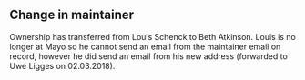 ## Change in maintainer

Ownership has transferred from Louis Schenck to Beth Atkinson.  Louis is no longer at Mayo
so he cannot send an email from the maintainer email on record, however he did send an email
from his new address (forwarded to Uwe Ligges on 02.03.2018). 
